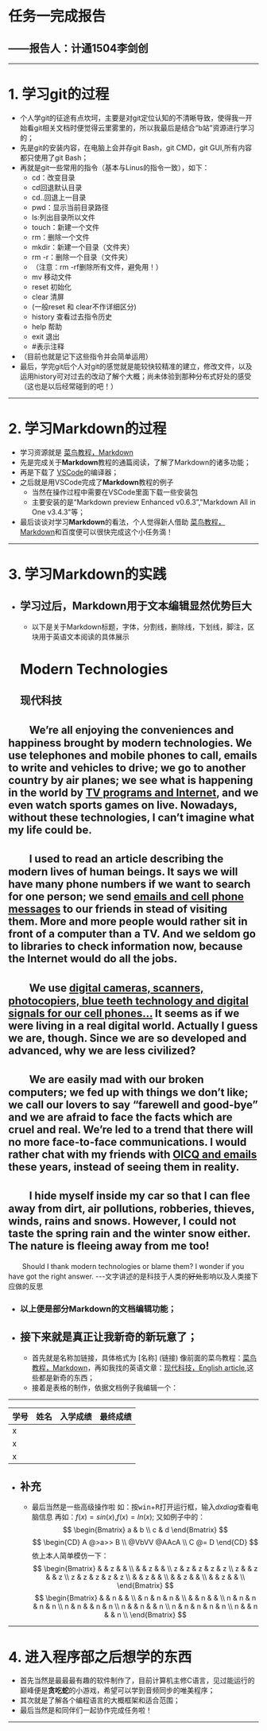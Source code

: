 # **任务一完成报告**
## ——报告人：计通1504**李剑创**
---
# 1. 学习**git**的过程
* 个人学git的征途有点坎坷，主要是对git定位认知的不清晰导致，使得我一开始看git相关文档时便觉得云里雾里的，所以我最后是结合“b站”资源进行学习的；
* 先是git的安装内容，在电脑上会并存git Bash，git CMD，git GUI,所有内容都只使用了git Bash；
* 再就是git一些常用的指令（基本与Linus的指令一致），如下：
    * cd：改变目录
    * cd回退默认目录
    * cd..回退上一目录
    * pwd：显示当前目录路径
    * Is:列出目录所以文件
    * touch：新建一个文件
    * rm：删除一个文件
    * mkdir：新建一个目录（文件夹）
    * rm -r：删除一个目录（文件夹）
    * （注意：rm -rf删除所有文件，避免用！）
    * mv 移动文件
    * reset 初始化
    * clear 清屏
    * (一般reset 和 clear不作详细区分)
    * history 查看过去指令历史
    * help 帮助
    * exit 退出
    * #表示注释
* （目前也就是记下这些指令并会简单运用）
* 最后，学完git后个人对git的感觉就是能较快较精准的建立，修改文件，以及运用history可对过去的改动了解个大概；尚未体验到那种分布式好处的感受（这也是以后经常碰到的吧！）
---
# 2. 学习**Markdown**的过程
* 学习资源就是 [菜鸟教程，Markdown](https://www.runoob.com/markdown/md-tutorial.html)
* 先是完成关于**Markdown**教程的通篇阅读，了解了Markdown的诸多功能；
* 再是下载了 [VSCode](https://code.visualstudio.com/download)的编译器；
* 之后就是用VSCode完成了**Markdown**教程的例子
    * 当然在操作过程中需要在VSCode里面下载一些安装包
    * 主要安装的是“Markdown preview Enhanced v0.6.3”,"Markdown All in One v3.4.3"等；
* 最后谈谈对学习**Markdown**的看法，个人觉得新人借助 [菜鸟教程，Markdown](https://www.runoob.com/markdown/md-tutorial.html)和百度便可以很快完成这个小任务滴！
---
# 3. 学习**Markdown**的实践
* ## 学习过后，Markdown用于文本编辑显然优势巨大
    * 以下是关于Markdown标题，字体，分割线，删除线，下划线，脚注，区块用于英语文本阅读的具体展示
  
    Modern Technologies
    ===
    现代科技
    ---
　　We’re all enjoying the conveniences and happiness brought by modern technologies. We use telephones and mobile phones to call, emails to write and vehicles to drive; we go to another country by air planes; we see what is happening in the world by <u>TV programs and Internet</u>, and we even watch sports games on live. Nowadays, without these technologies, I can’t imagine what my life could be.
---
　　I used to read an article describing the modern lives of human beings. It says we will have many phone numbers if we want to search for one person; we send <u>emails and cell phone messages</u> to our friends in stead of visiting them. More and more people would rather sit in front of a computer than a TV. And we seldom go to libraries to check information now, because the Internet would do all the jobs.
---
　　We use <u>digital cameras, scanners, photocopiers, blue teeth technology and digital signals for our cell phones…</u> It seems as if we were living in a real digital world. Actually I guess we are, though. Since we are so developed and advanced, why we are less civilized?
---
　　We are easily mad with our broken computers; we fed up with things we don’t like; we call our lovers to say “farewell and good-bye” and we are afraid to face the facts which are cruel and real. We’re led to a trend that there will no more face-to-face communications. I would rather chat with my friends with <u>OICQ and emails</u> these years, instead of seeing them in reality.
---
　　I hide myself inside my car so that I can flee away from dirt, air pollutions, robberies, thieves, winds, rains and snows. However, I could not taste the spring rain and the winter snow either. The nature is fleeing away from me too!
--- 
　　Should I thank modern technologies or blame them? I wonder if you have got the right answer.
---文字讲述的是科技于人类的~~好处~~影响以及人类接下应做的反思
* ### 以上便是部分Markdown的文档编辑功能；
* ## 接下来就是真正让我新奇的新玩意了；
    * 首先就是名称加链接，具体格式为 [名称] (链接)
    像前面的菜鸟教程：[菜鸟教程，Markdown](https://www.runoob.com/markdown/md-tutorial.html)，再如我找的英语文章：[现代科技，English article](https://www.oh100.com/read/1401338.html),这些都是新奇的东西；
    * 接着是表格的制作，依据文档例子我编辑一个：
---
 学号 | 姓名 | 入学成绩 | 最终成绩 
-|-|-|-
 x |  
 x |
 x |
* ## 补充
    * 最后当然是一些高级操作啦
    如：按<kbd>win</kbd>+<kbd>R</kbd>打开运行框，输入*dxdiag*查看电脑信息
    再如：$f(x) = sin(x)$,$f(x) = ln(x)$;
    又如例子中的：
$$
\begin{Bmatrix}
   a & b \\
   c & d
\end{Bmatrix}
$$
$$
\begin{CD}
   A @>a>> B \\
@VbVV @AAcA \\
   C @= D
\end{CD}
$$
    依上本人简单模仿一下：
$$
\begin{Bmatrix}
     &   & z &   &   \\
     &   & z &   &   \\
   z & z & z & z & z \\
   z &   & z &   & z \\
   z & z & z & z & z \\
     &   & z &   &   \\
     &   & z &   &   \\
     &   & z &   &   \\  
\end{Bmatrix}
$$
$$
\begin{Bmatrix}
     &   & n &   &   \\
     & n & n & n &   \\
     &   & n &   &   \\
   n & n & n & n & n \\
   n & n &   & n & n \\
   n &   & n &   & n \\
   n & n & n & n & n \\
   n &   & n &   & n \\  
\end{Bmatrix}
$$
---
# 4. 进入程序部之后想学的东西
* 首先当然是最最最有趣的软件制作了，目前计算机主修C语言，见过能运行的巅峰便是**贪吃蛇**的小游戏，希望可以学到音频同步的唯美程序；
* 其次就是了解各个编程语言的大概框架和适合范围；
* 最后当然是和同伴们一起协作完成任务啦！
---